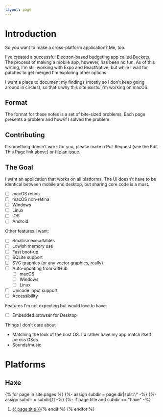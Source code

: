 ```yaml
---
layout: page
---
```


# Introduction

So you want to make a cross-platform application?  Me, too.

I've created a successful Electron-based budgeting app called [Buckets](https://www.budgetwithbuckets.com).  The process of making a mobile app, however, has been no fun.  As of this writing, I'm still working with Expo and ReactNative, but while I wait for patches to get merged I'm exploring other options.

I want a place to document my findings (mostly so I don't keep going around in circles), so that's why this site exists.  I'm working on macOS.

## Format

The format for these notes is a set of bite-sized problems.  Each page presents a problem and how/if I solved the problem.

## Contributing

If something doesn't work for you, please make a Pull Request (see the Edit This Page link above) or [file an issue](https://github.com/iffy/using-haxe/issues/new).

## The Goal

I want an application that works on all platforms.  The UI doesn't have to be identical between mobile and desktop, but sharing core code is a must.

- [ ] macOS retina
- [ ] macOS non-retina
- [ ] Windows
- [ ] Linux
- [ ] iOS
- [ ] Android

Other features I want:

- [ ] Smallish executables
- [ ] Lowish memory use
- [ ] Fast boot-up
- [ ] SQLite support
- [ ] SVG graphics (or any vector graphics, really)
- [ ] Auto-updating from GitHub
  - [ ] macOS
  - [ ] Windows
  - [ ] Linux
- [ ] Unicode input support
- [ ] Accessibility

Features I'm not expecting but would love to have:

- [ ] Embedded browser for Desktop

Things I don't care about

- Matching the look of the host OS.  I'd rather have my app match itself across OSes.
- Sounds/music

# Platforms

## Haxe

{% for page in site.pages %}
{%- assign subdir = page.dir|split:'/' -%}
{%- assign subdir = subdir[1] -%}
{%- if page.title and subdir == "haxe" -%}
1. <a href="{{site.baseurl}}{{page.url}}">{{ page.title }}</a>{% endif %}
{% endfor %}


